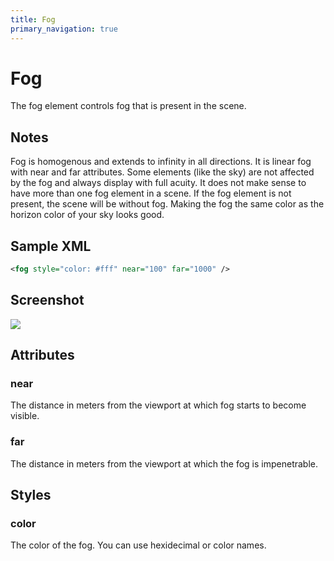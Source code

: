 ```yaml
---
title: Fog
primary_navigation: true
---
```


# Fog

The fog element controls fog that is present in the scene. 

## Notes

Fog is homogenous and extends to infinity in all directions. It is linear fog with near and far attributes. Some elements (like the sky) are not affected by the fog and always display with full acuity. It does not make sense to have more than one fog element in a scene. If the fog element is not present, the scene will be without fog. Making the fog the same color as the horizon color of your sky looks good.

## Sample XML

```xml
<fog style="color: #fff" near="100" far="1000" />
```

## Screenshot

<img src="/images/sky.png" class="screenshot" />

## Attributes

### near

The distance in meters from the viewport at which fog starts to become visible.

### far

The distance in meters from the viewport at which the fog is impenetrable.

## Styles

### color

The color of the fog. You can use hexidecimal or color names.

